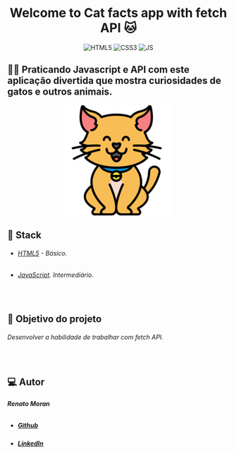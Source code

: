 <h1 align="center">Welcome to Cat facts app with fetch API 🐱</h1>

<p align="center">

  <img alt="HTML5" src="https://img.shields.io/badge/@HTML5-red.svg?cacheSeconds=2592000" />

  <img alt="CSS3" src="https://img.shields.io/badge/@CSS-blue.svg?cacheSeconds=2592000" />

  <img alt="JS" src="https://img.shields.io/badge/@JS-yellow.svg?cacheSeconds=2592000" />
  
  </p>

## :man_technologist: Praticando Javascript e API com este aplicação divertida que mostra curiosidades de gatos e outros animais.

<p align="center">
  <img src="animal.png" width="250" title="hover text">
</p>

## :rocket: Stack

- ###### [HTML5](https://www.w3schools.com/html/) - Básico.
- ###### [JavaScript](https://www.w3schools.com/js/). Intermediário.
<br />

## :dart: Objetivo do projeto

###### Desenvolver a habilidade de trabalhar com fetch API.

<br />

## :computer: Autor

###### **Renato Moran**

- ##### [Github](https://github.com/RenatoMoran)
- ##### [LinkedIn](https://www.linkedin.com/in/renatomoran/)
